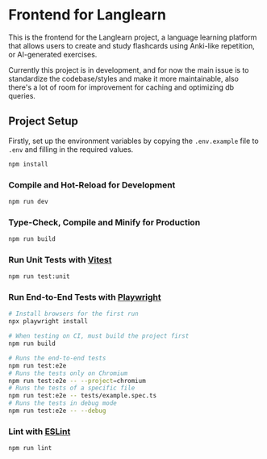 # Frontend for Langlearn

This is the frontend for the Langlearn project, a language learning platform that allows users to create and study flashcards using Anki-like repetition, or AI-generated exercises.

Currently this project is in development, and for now the main issue is to standardize the codebase/styles and make it more maintainable, also there's a lot of room for improvement for caching and optimizing db queries.

## Project Setup

Firstly, set up the environment variables by copying the `.env.example` file to `.env` and filling in the required values.

```sh
npm install
```

### Compile and Hot-Reload for Development

```sh
npm run dev
```

### Type-Check, Compile and Minify for Production

```sh
npm run build
```

### Run Unit Tests with [Vitest](https://vitest.dev/)

```sh
npm run test:unit
```

### Run End-to-End Tests with [Playwright](https://playwright.dev)

```sh
# Install browsers for the first run
npx playwright install

# When testing on CI, must build the project first
npm run build

# Runs the end-to-end tests
npm run test:e2e
# Runs the tests only on Chromium
npm run test:e2e -- --project=chromium
# Runs the tests of a specific file
npm run test:e2e -- tests/example.spec.ts
# Runs the tests in debug mode
npm run test:e2e -- --debug
```

### Lint with [ESLint](https://eslint.org/)

```sh
npm run lint
```
